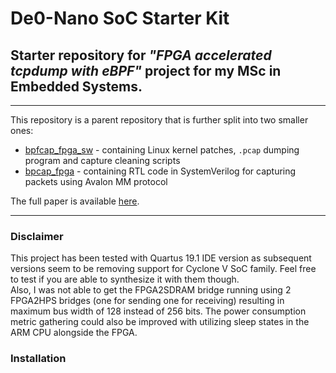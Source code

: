 # De0-Nano SoC Starter Kit
## Starter repository for *"FPGA accelerated tcpdump with eBPF"* project for my MSc in Embedded Systems.
---

This repository is a parent repository that is further split into two smaller ones:
* [bpfcap_fpga_sw](https://github.com/JDuchniewicz/fpga-tcpdump-sw) - containing Linux kernel patches, `.pcap` dumping program and capture cleaning scripts
* [bpcap_fpga](https://github.com/JDuchniewicz/fpga-tcpdump) - containing RTL code in SystemVerilog for capturing packets using Avalon MM protocol

The full paper is available [here](https://jduchniewicz.com/FPGA-capture.pdf).

---

### Disclaimer
This project has been tested with Quartus 19.1 IDE version as subsequent versions seem to be removing support for Cyclone V SoC family. Feel free to test if you are able to synthesize it with them though.\
Also, I was not able to get the FPGA2SDRAM bridge running using 2 FPGA2HPS bridges (one for sending one for receiving) resulting in maximum bus width of 128 instead of 256 bits.
The power consumption metric gathering could also be improved with utilizing sleep states in the ARM CPU alongside the FPGA.

### Installation


